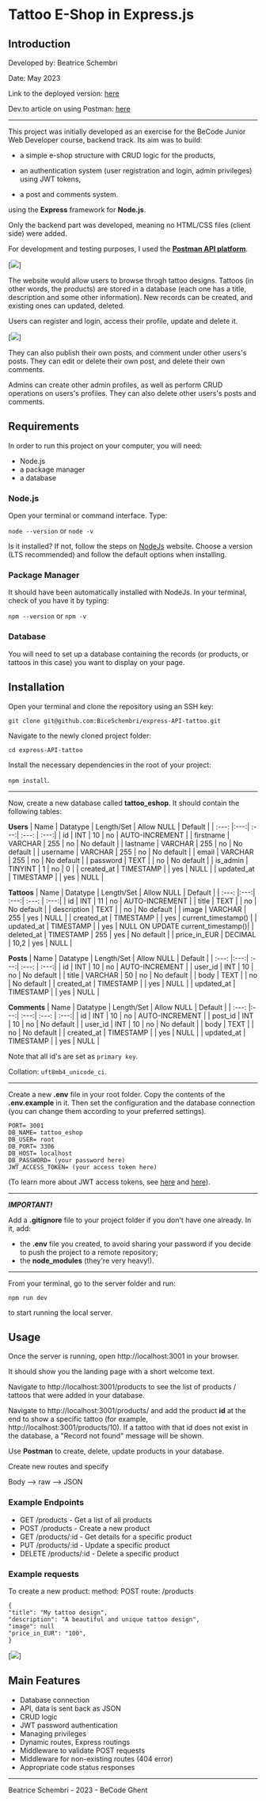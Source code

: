 # Tattoo E-Shop in Express.js

## Introduction

Developed by: Beatrice Schembri

Date: May 2023

Link to the deployed version: [here](https://github.com/BiceSchembri/express-API-tattoo)

Dev.to article on using Postman: [here](https://dev.to/biceschembri/how-i-used-postman-to-test-my-express-api-1bk0)

---

This project was initially developed as an exercise for the BeCode Junior Web Developer course, backend track. Its aim was to build:

- a simple e-shop structure with CRUD logic for the products,

- an authentication system (user registration and login, admin privileges) using JWT tokens,

- a post and comments system.

using the **Express** framework for **Node.js**.

Only the backend part was developed, meaning no HTML/CSS files (client side) were added.

For development and testing purposes, I used the [**Postman API platform**](https://www.postman.com/).

[<img src="assets/api-products.png">]

The website would allow users to browse throgh tattoo designs. Tattoos (in other words, the products) are stored in a database (each one has a title, description and some other information). New records can be created, and existing ones can updated, deleted.

Users can register and login, access their profile, update and delete it.

[<img src="assets/login.png">]

They can also publish their own posts, and comment under other users's posts. They can edit or delete their own post, and delete their own comments.

Admins can create other admin profiles, as well as perform CRUD operations on users's profiles. They can also delete other users's posts and comments.

## Requirements

In order to run this project on your computer, you will need:

- Node.js
- a package manager
- a database

### Node.js

Open your terminal or command interface. Type:

`node --version` or `node -v`

Is it installed? If not, follow the steps on [NodeJs](https://nodejs.org/en/) website.
Choose a version (LTS recommended) and follow the default options when installing.

### Package Manager

It should have been automatically installed with NodeJs. In your terminal, check of you have it by typing:

`npm --version` or `npm -v`

### Database

You will need to set up a database containing the records (or products, or tattoos in this case) you want to display on your page.

## Installation

Open your terminal and clone the repository using an SSH key:

`git clone git@github.com:BiceSchembri/express-API-tattoo.git`

Navigate to the newly cloned project folder:

`cd express-API-tattoo`

Install the necessary dependencies in the root of your project:

`npm install`.

---

Now, create a new database called **tattoo_eshop**. It should contain the following tables:

**Users**
| Name | Datatype | Length/Set | Allow NULL | Default |
| :---: |:---:| :---:| :---: | :---:|
| id | INT | 10 | no | AUTO-INCREMENT |
| firstname | VARCHAR | 255 | no | No default |
| lastname | VARCHAR | 255 | no | No default |
| username | VARCHAR | 255 | no | No default |
| email | VARCHAR | 255 | no | No default |
| password | TEXT | | no | No default |
| is_admin | TINYINT | 1 | no | 0 |
| created_at | TIMESTAMP | | yes | NULL |
| updated_at | TIMESTAMP | | yes | NULL |

**Tattoos**
| Name | Datatype | Length/Set | Allow NULL | Default |
| :---: |:---:| :---:| :---: | :---:|
| id | INT | 11 | no | AUTO-INCREMENT |
| title | TEXT | | no | No default |
| description | TEXT | | no | No default |
| image | VARCHAR | 255 | yes | NULL |
| created_at | TIMESTAMP | | yes | current_timestamp() |
| updated_at | TIMESTAMP | | yes | NULL ON UPDATE current_timestamp()|
| deleted_at | TIMESTAMP | 255 | yes | No default |
| price_in_EUR | DECIMAL | 10,2 | yes | NULL |

**Posts**
| Name | Datatype | Length/Set | Allow NULL | Default |
| :---: |:---:| :---:| :---: | :---:|
| id | INT | 10 | no | AUTO-INCREMENT |
| user_id | INT | 10 | no | No default |
| title | VARCHAR | 50 | no | No default |
| body | TEXT | | no | No default |
| created_at | TIMESTAMP | | yes | NULL |
| updated_at | TIMESTAMP | | yes | NULL |

**Comments**
| Name | Datatype | Length/Set | Allow NULL | Default |
| :---: |:---:| :---:| :---: | :---:|
| id | INT | 10 | no | AUTO-INCREMENT |
| post_id | INT | 10 | no | No default |
| user_id | INT | 10 | no | No default |
| body | TEXT | | no | No default |
| created_at | TIMESTAMP | | yes | NULL |
| updated_at | TIMESTAMP | | yes | NULL |

Note that all id's are set as `primary key`.

Collation: `uft8mb4_unicode_ci`.

---

Create a new **.env** file in your root folder. Copy the contents of the **.env.example** in it. Then set the configuration and the database connection (you can change them according to your preferred settings).

```HOST=**localhost**
PORT= 3001
DB_NAME= tattoo_eshop
DB_USER= root
DB_PORT= 3306
DB_HOST= localhost
DB_PASSWORD= (your password here)
JWT_ACCESS_TOKEN= (your access token here)

```

(To learn more about JWT access tokens, see [here](https://jwt.io/) and [here](https://www.ibm.com/docs/da/order-management?topic=SSGTJF/configuration/t_GeneratingJWTToken.htm)).

---

**_IMPORTANT!_**

Add a **.gitignore** file to your project folder if you don't have one already. In it, add:

- the **.env** file you created, to avoid sharing your password if you decide to push the project to a remote repository;
- the **node_modules** (they're very heavy!).

---

From your terminal, go to the server folder and run:

`npm run dev`

to start running the local server.

## Usage

Once the server is running, open http://localhost:3001 in your browser.

It should show you the landing page with a short welcome text.

Navigate to http://localhost:3001/products to see the list of products / tattoos that were added in your database.

Navigate to http://localhost:3001/products/ and add the product **id** at the end to show a specific tattoo (for example, http://localhost:3001/products/10). If a tattoo with that id does not exist in the database, a "Record not found" message will be shown.

Use **Postman** to create, delete, update products in your database.

Create new routes and specify

Body --> raw --> JSON

### Example Endpoints

- GET /products - Get a list of all products
- POST /products - Create a new product
- GET /products/:id - Get details for a specific product
- PUT /products/:id - Update a specific product
- DELETE /products/:id - Delete a specific product

### Example requests

To create a new product:
method: POST
route: /products

```
{
"title": "My tattoo design",
"description": "A beautiful and unique tattoo design",
"image": null
"price_in_EUR": "100",
}
```

[<img src="assets/post-tattoo.png">]

## Main Features

- Database connection
- API, data is sent back as JSON
- CRUD logic
- JWT password authentication
- Managing privileges
- Dynamic routes, Express routings
- Middleware to validate POST requests
- Middleware for non-existing routes (404 error)
- Appropriate code status responses

---

Beatrice Schembri - 2023 - BeCode Ghent
